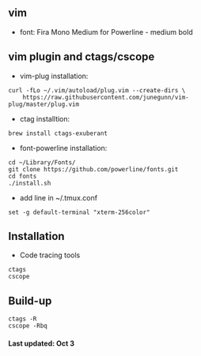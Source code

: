 ## vim 
- font: Fira Mono Medium for Powerline - medium bold

## vim plugin and ctags/cscope
- vim-plug installation:
```
curl -fLo ~/.vim/autoload/plug.vim --create-dirs \
    https://raw.githubusercontent.com/junegunn/vim-plug/master/plug.vim
```
- ctag installtion:
```
brew install ctags-exuberant
```
- font-powerline installation:
```
cd ~/Library/Fonts/
git clone https://github.com/powerline/fonts.git
cd fonts
./install.sh
```
- add line in ~/.tmux.conf
```
set -g default-terminal "xterm-256color"
```
## Installation
- Code tracing tools
```
ctags
cscope
```
## Build-up 
```
ctags -R
cscope -Rbq
```
#### Last updated: Oct 3
